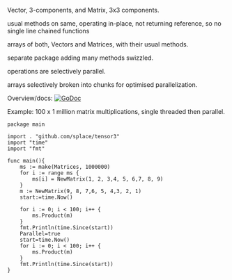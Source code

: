 Vector, 3-components, and Matrix, 3x3 components.

usual methods on same, operating in-place, not returning reference, so no single line chained functions

arrays of both, Vectors and Matrices, with their usual methods.

separate package adding many methods swizzled.

operations are selectively parallel.

arrays selectively broken into chunks for optimised parallelization.

Overview/docs: [![GoDoc](https://godoc.org/github.com/splace/tensor3?status.svg)](https://godoc.org/github.com/splace/tensor3)


Example:  100 x 1 million matrix multiplications, single threaded then parallel.

```
package main

import . "github.com/splace/tensor3"
import "time"
import "fmt"

func main(){
	ms := make(Matrices, 1000000)
	for i := range ms {
		ms[i] = NewMatrix(1, 2, 3,4, 5, 6,7, 8, 9)
	}
	m := NewMatrix(9, 8, 7,6, 5, 4,3, 2, 1)
	start:=time.Now()
	
	for i := 0; i < 100; i++ {
		ms.Product(m)
	}
	fmt.Println(time.Since(start))	
	Parallel=true
	start=time.Now()
	for i := 0; i < 100; i++ {
		ms.Product(m)
	}
	fmt.Println(time.Since(start))	
}
```
